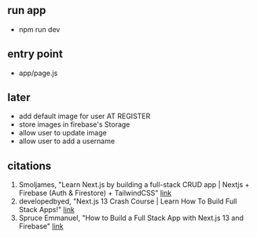 ## run app 
- npm run dev


## entry point
- app/page.js 


## later 
- add default image for user AT REGISTER 
- store images in firebase's Storage 
- allow user to update image 
- allow user to add a username 



## citations 
1. Smoljames, "Learn Next.js by building a full-stack CRUD app | Nextjs + Firebase (Auth & Firestore) + TailwindCSS" [link](https://www.youtube.com/watch?v=UzMr7-0FgA0)
2. developedbyed, "Next.js 13 Crash Course | Learn How To Build Full Stack Apps!" [link](https://www.youtube.com/watch?v=T63nY70eZF0)
3. Spruce Emmanuel, "How to Build a Full Stack App with Next.js 13 and Firebase" [link](https://www.freecodecamp.org/news/create-full-stack-app-with-nextjs13-and-firebase/)

